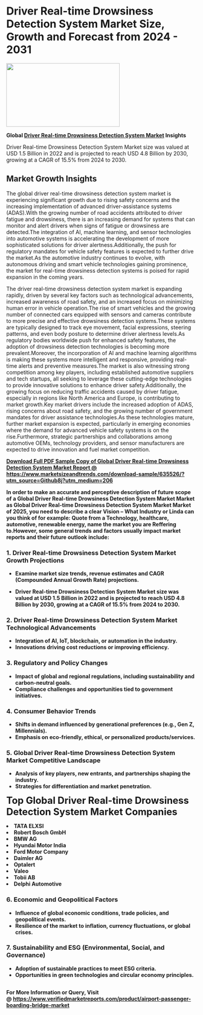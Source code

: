 <H1>Driver Real-time Drowsiness Detection System Market Size, Growth and Forecast from 2024 - 2031</H1><img class="aligncenter size-medium wp-image-584254" src="https://thirdeyenews.in/wp-content/uploads/2024/09/Global-Market-Research-300x168.jpeg" alt="" width="300" height="168" /><p><strong>Global&nbsp;<a href="https://www.marketsizeandtrends.com/download-sample/635526/?utm_source=Github8j?utm_medium=206">Driver Real-time Drowsiness Detection System Market</a> Insights</strong></p><p>Driver Real-time Drowsiness Detection System Market size was valued at USD 1.5 Billion in 2022 and is projected to reach USD 4.8 Billion by 2030, growing at a CAGR of 15.5% from 2024 to 2030.</p><p><h2>Market Growth Insights</h2> <p>The global driver real-time drowsiness detection system market is experiencing significant growth due to rising safety concerns and the increasing implementation of advanced driver-assistance systems (ADAS).With the growing number of road accidents attributed to driver fatigue and drowsiness, there is an increasing demand for systems that can monitor and alert drivers when signs of fatigue or drowsiness are detected.The integration of AI, machine learning, and sensor technologies into automotive systems is accelerating the development of more sophisticated solutions for driver alertness.Additionally, the push for regulatory mandates for vehicle safety features is expected to further drive the market.As the automotive industry continues to evolve, with autonomous driving and smart vehicle technologies gaining prominence, the market for real-time drowsiness detection systems is poised for rapid expansion in the coming years.</p> <p><strong><a href="#"></a></strong></p> <p>The driver real-time drowsiness detection system market is expanding rapidly, driven by several key factors such as technological advancements, increased awareness of road safety, and an increased focus on minimizing human error in vehicle operation.The rise of smart vehicles and the growing number of connected cars equipped with sensors and cameras contribute to more precise and effective drowsiness detection systems.These systems are typically designed to track eye movement, facial expressions, steering patterns, and even body posture to determine driver alertness levels.As regulatory bodies worldwide push for enhanced safety features, the adoption of drowsiness detection technologies is becoming more prevalent.Moreover, the incorporation of AI and machine learning algorithms is making these systems more intelligent and responsive, providing real-time alerts and preventive measures.The market is also witnessing strong competition among key players, including established automotive suppliers and tech startups, all seeking to leverage these cutting-edge technologies to provide innovative solutions to enhance driver safety.Additionally, the growing focus on reducing traffic accidents caused by driver fatigue, especially in regions like North America and Europe, is contributing to market growth.Key market drivers include the increased adoption of ADAS, rising concerns about road safety, and the growing number of government mandates for driver assistance technologies.As these technologies mature, further market expansion is expected, particularly in emerging economies where the demand for advanced vehicle safety systems is on the rise.Furthermore, strategic partnerships and collaborations among automotive OEMs, technology providers, and sensor manufacturers are expected to drive innovation and fuel market competition.<p><strong><a href="#"></p><p><span class=""><strong>Download Full PDF Sample Copy of Global Driver Real-time Drowsiness Detection System Market Report</strong> @ <a href="https://www.marketsizeandtrends.com/download-sample/635526/?utm_source=Github8j?utm_medium=206" target="_blank">https://www.marketsizeandtrends.com/download-sample/635526/?utm_source=Github8j?utm_medium=206</a></span></p><p>In order to make an accurate and perceptive description of future scope of a Global&nbsp;Driver Real-time Drowsiness Detection System Market Market as Global&nbsp;Driver Real-time Drowsiness Detection System Market Market of 2025, you need to describe a clear Vision &ndash; What Industry or Linda can you think of for example: Quote from a Technology, healthcare, automotive, renewable energy, name the market you are Reffering to.However, some general trends and factors usually impact market reports and their future outlook include:</p><h3>1.&nbsp;<strong>Driver Real-time Drowsiness Detection System Market Growth Projections</strong></h3><ul><li>Examine market size trends, revenue estimates and CAGR (Compounded Annual Growth Rate) projections.</li><li><p>Driver Real-time Drowsiness Detection System Market size was valued at USD 1.5 Billion in 2022 and is projected to reach USD 4.8 Billion by 2030, growing at a CAGR of 15.5% from 2024 to 2030.</p></li></ul><h3>2.&nbsp;<strong>Driver Real-time Drowsiness Detection System Market Technological Advancements</strong></h3><ul><li>Integration of AI, IoT, blockchain, or automation in the industry.</li><li>Innovations driving cost reductions or improving efficiency.</li></ul><h3>3.&nbsp;<strong>Regulatory and Policy Changes</strong></h3><ul><li>Impact of global and regional regulations, including sustainability and carbon-neutral goals.</li><li>Compliance challenges and opportunities tied to government initiatives.</li></ul><h3>4.&nbsp;<strong>Consumer Behavior Trends</strong></h3><ul><li>Shifts in demand influenced by generational preferences (e.g., Gen Z, Millennials).</li><li>Emphasis on eco-friendly, ethical, or personalized products/services.</li></ul><h3>5.&nbsp;<strong>Global Driver Real-time Drowsiness Detection System Market Competitive Landscape</strong></h3><ul><li>Analysis of key players, new entrants, and partnerships shaping the industry.</li><li>Strategies for differentiation and market penetration.</li></ul><p data-pm-slice="1 1 []"><span style="color: inherit; font-family: inherit; font-size: 25px;">Top Global Driver Real-time Drowsiness Detection System Market Companies</span></p><div class="" data-test-id=""><p><li>TATA ELXSI</li><li> Robert Bosch GmbH</li><li> BMW AG</li><li> Hyundai Motor India</li><li> Ford Motor Company</li><li> Daimler AG</li><li> Optalert</li><li> Valeo</li><li> Tobii AB</li><li> Delphi Automotive</li></p></div><h3>6.&nbsp;<strong>Economic and Geopolitical Factors</strong></h3><ul><li>Influence of global economic conditions, trade policies, and geopolitical events.</li><li>Resilience of the market to inflation, currency fluctuations, or global crises.</li></ul><h3>7.&nbsp;<strong>Sustainability and ESG (Environmental, Social, and Governance)</strong></h3><ul><li>Adoption of sustainable practices to meet ESG criteria.</li><li>Opportunities in green technologies and circular economy principles.</li></ul><h2><strong style="font-size: 14px;">For More Information or Query, Visit @&nbsp;</strong><a style="background-color: #ffffff; font-size: 14px;" href="https://www.marketsizeandtrends.com/report/driver-real-time-drowsiness-detection-system-market/" target="_blank">https://www.verifiedmarketreports.com/product/airport-passenger-boarding-bridge-market</a></h2>